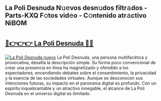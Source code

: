 ## La Poli Desnuda N𝚞𝚎vos desn𝚞dos filtr𝚊dos - Parts-KXQ F𝚘tos vid𝚎o - C𝚘ntenido atr𝚊ctivo NiBOM

# <h2><a href="http://mb4dtrg.tromn.icu/?c=La+Poli+Desnuda">🔗👉👉👉 La Poli Desnuda 🔗🔗</a></h2>

[![La Poli Desnuda nuevo](https://i.imgur.com/pEAQMta.gif)](http://mb4dtrg.tromn.icu/?c=La+Poli+Desnuda)
La Poli Desnuda, una persona multifacética y provocativa, desafía la descripción simple. Su forma poco convencional de crear una presencia en línea ha magnetizado y ofendido a los espectadores, encendiendo debates sobre el consentimiento, la privacidad y la esencia de las sociedades virtuales. Aunque se desconocen sus intenciones futuras, su impacto en el panorama digital es profundo. Con un espíritu inquebrantable y un atractivo innegable, el alcance de La Poli Desnuda en el universo digital es ilimitado.
